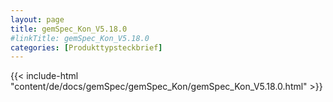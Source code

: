 ```yaml
---
layout: page
title: gemSpec_Kon_V5.18.0
#linkTitle: gemSpec_Kon_V5.18.0
categories: [Produkttypsteckbrief]
---
```

{{< include-html "content/de/docs/gemSpec/gemSpec_Kon/gemSpec_Kon_V5.18.0.html" >}}